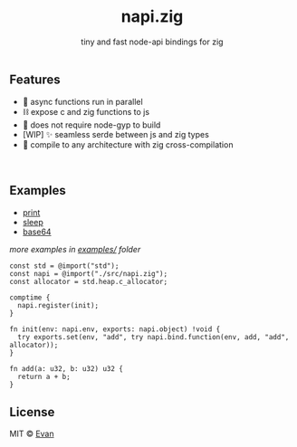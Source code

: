 <h1 align=center>napi.zig</h1>
<div align=center>tiny and fast node-api bindings for zig</div>

<br />

## Features
- 🚀 async functions run in parallel
- ⛓️ expose c and zig functions to js
- 🔨 does not require node-gyp to build
- [WIP] ✨ seamless serde between js and zig types
- 🎯 compile to any architecture with zig cross-compilation

<br />

## Examples
- [print](https://github.com/evanwashere/napi.zig/blob/master/examples/print.zig)
- [sleep](https://github.com/evanwashere/napi.zig/blob/master/examples/sleep.zig)
- [base64](https://github.com/evanwashere/napi.zig/blob/master/examples/base64.zig)

*more examples in [examples/](https://github.com/evanwashere/napi.zig/tree/master/examples) folder*

```zig
const std = @import("std");
const napi = @import("./src/napi.zig");
const allocator = std.heap.c_allocator;

comptime {
  napi.register(init);
}

fn init(env: napi.env, exports: napi.object) !void {
  try exports.set(env, "add", try napi.bind.function(env, add, "add", allocator));
}

fn add(a: u32, b: u32) u32 {
  return a + b;
}
```

## License

MIT © [Evan](https://github.com/evanwashere)